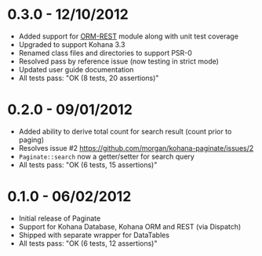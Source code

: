 # 0.3.0 - 12/10/2012

- Added support for [ORM-REST](https://github.com/morgan/kohana-orm-rest) module along with unit 
test coverage
- Upgraded to support Kohana 3.3
- Renamed class files and directories to support PSR-0
- Resolved pass by reference issue (now testing in strict mode)
- Updated user guide documentation
- All tests pass: "OK (8 tests, 20 assertions)"

# 0.2.0 - 09/01/2012

- Added ability to derive total count for search result (count prior to paging)
- Resolves issue #2 https://github.com/morgan/kohana-paginate/issues/2
- `Paginate::search` now a getter/setter for search query
- All tests pass: "OK (6 tests, 15 assertions)"

# 0.1.0 - 06/02/2012

- Initial release of Paginate
- Support for Kohana Database, Kohana ORM and REST (via Dispatch)
- Shipped with separate wrapper for DataTables
- All tests pass: "OK (6 tests, 12 assertions)"
